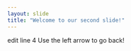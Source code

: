 ```yaml
---
layout: slide
title: "Welcome to our second slide!"
---
```

edit line 4
Use the left arrow to go back!
